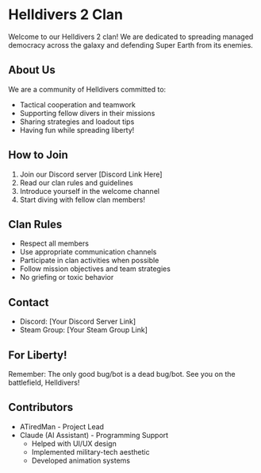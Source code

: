 # Helldivers 2 Clan

Welcome to our Helldivers 2 clan! We are dedicated to spreading managed democracy across the galaxy and defending Super Earth from its enemies.

## About Us

We are a community of Helldivers committed to:
- Tactical cooperation and teamwork
- Supporting fellow divers in their missions
- Sharing strategies and loadout tips
- Having fun while spreading liberty!

## How to Join

1. Join our Discord server [Discord Link Here]
2. Read our clan rules and guidelines
3. Introduce yourself in the welcome channel
4. Start diving with fellow clan members!

## Clan Rules

- Respect all members
- Use appropriate communication channels
- Participate in clan activities when possible
- Follow mission objectives and team strategies
- No griefing or toxic behavior

## Contact

- Discord: [Your Discord Server Link]
- Steam Group: [Your Steam Group Link]

## For Liberty!

Remember: The only good bug/bot is a dead bug/bot. See you on the battlefield, Helldivers!

## Contributors

- ATiredMan - Project Lead
- Claude (AI Assistant) - Programming Support
  - Helped with UI/UX design
  - Implemented military-tech aesthetic
  - Developed animation systems
